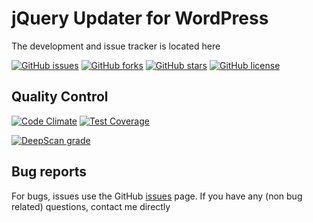 # jQuery Updater for WordPress #
The development and issue tracker is located here

[![GitHub issues](https://img.shields.io/github/issues/ramoonus/jquery-updater.svg)](https://github.com/ramoonus/jquery-updater/issues)
[![GitHub forks](https://img.shields.io/github/forks/ramoonus/jquery-updater.svg)](https://github.com/ramoonus/jquery-updater/network)
[![GitHub stars](https://img.shields.io/github/stars/ramoonus/jquery-updater.svg)](https://github.com/ramoonus/jquery-updater/stargazers)
[![GitHub license](https://img.shields.io/badge/license-GPLv3-blue.svg)](https://raw.githubusercontent.com/ramoonus/jquery-updater/master/LICENSE)

## Quality Control ##
[![Code Climate](https://codeclimate.com/github/Ramoonus/jQuery-Updater/badges/gpa.svg)](https://codeclimate.com/github/Ramoonus/jQuery-Updater)
[![Test Coverage](https://api.codeclimate.com/v1/badges/1a3da28e6d6735fb9437/test_coverage)](https://codeclimate.com/github/Ramoonus/jQuery-Updater/test_coverage)

[![DeepScan grade](https://deepscan.io/api/teams/4896/projects/6667/branches/57115/badge/grade.svg)](https://deepscan.io/dashboard#view=project&tid=4896&pid=6667&bid=57115)

## Bug reports ##
For bugs, issues use the GitHub [issues](https://github.com/Ramoonus/jQuery-Updater/issues) page.
If you have any (non bug related) questions, contact me directly
